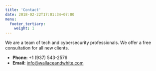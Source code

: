 ```yaml
---
title: 'Contact'
date: 2018-02-22T17:01:34+07:00
menu:
  footer_tertiary:
    weight: 1
---
```


We are a team of tech and cybersecurity professionals. We offer a free consultation for all new clients.

- **Phone:** +1 (937) 543-2576
- **Email:** [info@wallaceandwhite.com](mailto:info@wallaceandwhite.com)
